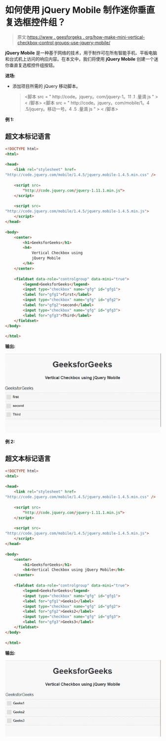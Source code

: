 # 如何使用 jQuery Mobile 制作迷你垂直复选框控件组？

> 原文:[https://www . geesforgeks . org/how-make-mini-vertical-checkbox-control groups-use-jquery-mobile/](https://www.geeksforgeeks.org/how-to-make-mini-vertical-checkbox-controlgroups-using-jquery-mobile/)

**jQuery Mobile** 是一种基于网络的技术，用于制作可在所有智能手机、平板电脑和台式机上访问的响应内容。在本文中，我们将使用 **jQuery Mobile** 创建一个迷你垂直复选框控件组按钮。

**进场:**

*   添加项目所需的 jQuery 移动脚本。

    > <link rel="”stylesheet”" href="”http://code.jquery.com/mobile/1.4.5/jquery.mobile-1.4.5.min.css”">
    > <脚本 src = " http://code。jquery。com/jquery-1。11 .1 .量滴 js " > < /脚本>
    > <脚本 src = " http://code。jquery。com/mobile/1。4 .5/jquery。移动一号。4 .5 .量滴 js " > < /脚本>

**例 1:**

## 超文本标记语言

```html
<!DOCTYPE html>
<html>

<head>
    <link rel="stylesheet" href=
"http://code.jquery.com/mobile/1.4.5/jquery.mobile-1.4.5.min.css" />

    <script src=
        "http://code.jquery.com/jquery-1.11.1.min.js">
    </script>

    <script src=
"http://code.jquery.com/mobile/1.4.5/jquery.mobile-1.4.5.min.js">
    </script>
</head>

<body>
    <center>
        <h1>GeeksforGeeks</h1>
        <h4>
            Vertical Checkbox using 
            jQuery Mobile
        </h4>
    </center>

    <fieldset data-role="controlgroup" data-mini="true">
        <legend>GeeksforGeeks</legend>
        <input type="checkbox" name="gfg" id="gfg1">
        <label for="gfg1">first</label>
        <input type="checkbox" name="gfg" id="gfg2">
        <label for="gfg2">second</label>
        <input type="checkbox" name="gfg" id="gfg3">
        <label for="gfg3">Third</label>
    </fieldset>
</body>

</html> 
```

**输出:**

![](img/703f697ca6724d87708ad941dc58b560.png)

**例 2:**

## 超文本标记语言

```html
<!DOCTYPE html>
<html>

<head>
    <link rel="stylesheet" href=
"http://code.jquery.com/mobile/1.4.5/jquery.mobile-1.4.5.min.css" />

    <script src=
        "http://code.jquery.com/jquery-1.11.1.min.js">
    </script>

    <script src=
"http://code.jquery.com/mobile/1.4.5/jquery.mobile-1.4.5.min.js">
    </script>
</head>

<body>
    <center>
        <h1>GeeksforGeeks</h1>
        <h4>Vertical Checkbox using jQuery Mobile</h4>
    </center>

    <fieldset data-role="controlgroup" data-mini="true">
        <legend>GeeksforGeeks</legend>
        <input type="checkbox" name="gfg" id="gfg1">
        <label for="gfg1">Geeks1</label>
        <input type="checkbox" name="gfg" id="gfg2">
        <label for="gfg2">Geeks2</label>
        <input type="checkbox" name="gfg" id="gfg3">
        <label for="gfg3">Geeks3</label>
    </fieldset>
</body>

</html> 
```

**输出:**

![](img/03c0cd1e755163fd08cb2f31877f3cc7.png)